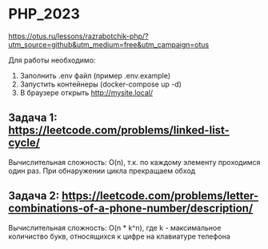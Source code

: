 # PHP_2023

https://otus.ru/lessons/razrabotchik-php/?utm_source=github&utm_medium=free&utm_campaign=otus

Для работы необходимо:
1. Заполнить .env файл (пример .env.example)
2. Запустить контейнеры (docker-compose up -d)
3. В браузере открыть http://mysite.local/

## Задача 1: https://leetcode.com/problems/linked-list-cycle/
Вычислительная сложность: O(n), т.к. по каждому элементу проходимся один раз. При обнаружении цикла прекращаем обход

## Задача 2: https://leetcode.com/problems/letter-combinations-of-a-phone-number/description/
Вычислительная сложность: O(n * k^n), где k - максимальное количиство букв, относящихся к цифре на клавиатуре телефона

